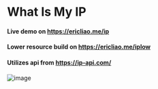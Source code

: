 # What Is My IP
#### Live demo on https://ericliao.me/ip  
#### Lower resource build on https://ericliao.me/iplow  
#### **Utilizes api from https://ip-api.com/**
![image](https://i.gyazo.com/ddf222ca86ab059c555507b021794195.png)


